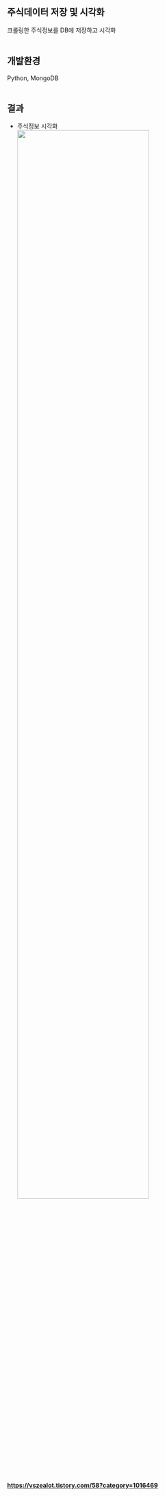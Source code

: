## 주식데이터 저장 및 시각화
크롤링한 주식정보를 DB에 저장하고 시각화
<br><br>

## 개발환경
Python, MongoDB
<br><br>

## 결과
* 주식정보 시각화<br><img width="80%" src="https://img1.daumcdn.net/thumb/R1280x0/?scode=mtistory2&fname=https%3A%2F%2Fblog.kakaocdn.net%2Fdn%2FMsxgB%2Fbtq7Q94ZDGU%2FmbEsi4ZcOo0WkoQoysz9fk%2Fimg.png"/><br><br>

#### https://vszealot.tistory.com/58?category=1016469
